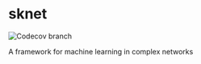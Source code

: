 # sknet

![Codecov branch](https://img.shields.io/codecov/c/github/tnanukem/sknet/develop?token=PIQ338YNK1)

A framework for machine learning in complex networks
